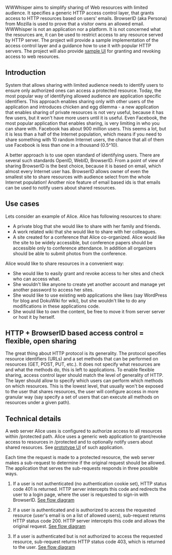 WWWhisper aims to simplify sharing of Web resources with limited
audience. It specifies a generic HTTP access control layer, that
grants access to HTTP resources based on users' emails.  BrowserID
(aka Persona) from Mozilla is used to prove that a visitor owns an
allowed email. WWWhisper is not an application nor a platform. It is
not concerned what the resources are, it can be used to restrict
access to any resource served by HTTP server. The project will provide
a sample implementation of the access control layer and a guidance how
to use it with popular HTTP servers. The project will also provide
[sample UI](http://mixedbit.org/wwwhisper) for granting and revoking
access to web resources.


Introduction
------------

System that allows sharing with limited audience needs to identify
users to ensure only authorized ones can access a protected
resource. Today, the most popular way of identifying allowed audience
are application specific identifiers. This approach enables sharing
only with other users of the application and introduces chicken and
egg dilemma - a new application that enables sharing of private
resources is not very useful, because it has few users, but it won't
have more users until it is useful. Even Facebook, the most popular
application that enables sharing, is very limiting in who you can
share with. Facebook has about 900 million users. This seems a lot,
but it is less than a half of the Internet population, which means if
you need to share something with 10 random Internet users, the chance
that all of them use Facebook is less than one in a thousand (0.5^10).

A better approach is to use open standard of identifying users. There
are several such standards OpenID, WebID, BrowserID. From a point of
view of sharing BrowserID is the best choice, because it is based on
email, which almost every Internet user has. BrowserID allows owner of
even the smallest site to share resources with audience select from
the whole Internet population! Another nice feature of email based ids
is that emails can be used to notify users about shared resources.

Use cases
---------

Lets consider an example of Alice. Alice has following resources to share:

*  A private blog that she would like to share with her family and friends.
*  A work related wiki that she would like to share with her colleagues.
*  A site created for a conference that Alice co-organized.  Alice would
   like the site to be widely accessible, but conference papers should
   be accessible only to conference attendance. In addition all
   organizers should be able to submit photos from the conference.

Alice would like to share resources in a convenient way:

*  She would like to easily grant and revoke access to her sites and check
   who can access what.
*  She wouldn't like anyone to create yet another account and manage yet
   another password to access her sites.
*  She would like to use existing web applications she likes (say WordPress for
   blog and DokuWiki for wiki), but she wouldn't like to do any
   modifications in these applications code.
*  She would like to own the content, be free to move it from server
   server or host it by herself.


HTTP + BrowserID based access control = flexible, open sharing
---------------------------------------------------

The great thing about HTTP protocol is its generality. The protocol
specifies resource identifiers (URLs) and a set methods that can be
performed on resources (GET, POST, PUT, etc.). It does not specify
what resources are and what the methods do, this is left to
applications. To enable flexible sharing, access control layer should
match the level of generality of HTTP. The layer should allow to
specify which users can perform which methods on which resources. This
is the lowest level, that usually won't be exposed to the user that
shares resources, the user will configure access in more granular way
(say specify a set of users that can execute all methods on resources
under a given path).


Technical details
-----------------

A web server Alice uses is configured to authorize access to all
resources within /protected path. Alice uses a generic web application
to grant/revoke access to resources in /protected and to optionally
notify users about shared resources. See [prototype
UI](http://mixedbit.org/wwwhisper) of such application.

Each time the request is made to a protected resource, the web server
makes a sub-request to determine if the original request should be
allowed. The application that serves the sub-requests responds in
three possible ways.

1. If a user is not authenticated (no authentication cookie set), HTTP
   status code 401 is returned. HTTP server intercepts this code and
   redirects the user to a login page, where the user is requested to
   sign-in with BrowserID. [See flow
   diagram](https://github.com/wrr/wwwhisper/raw/master/img/not-authenticated.png)

2. If a user is authenticated and is authorized to access the
   requested resource (user's email is on a list of allowed users),
   sub-request returns HTTP status code 200. HTTP server intercepts
   this code and allows the original request. [See flow
   diagram](https://github.com/wrr/wwwhisper/raw/master/img/authorized.png)

3. If a user is authenticated but is not authorized to access the
   requested resource, sub-request returns HTTP status code 403, which
   is returned to the user. [See flow
   diagram](https://github.com/wrr/wwwhisper/raw/master/img/not-authorized.png)


